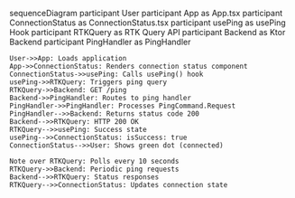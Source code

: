 sequenceDiagram
    participant User
    participant App as App.tsx
    participant ConnectionStatus as ConnectionStatus.tsx
    participant usePing as usePing Hook
    participant RTKQuery as RTK Query API
    participant Backend as Ktor Backend
    participant PingHandler as PingHandler

    User->>App: Loads application
    App->>ConnectionStatus: Renders connection status component
    ConnectionStatus->>usePing: Calls usePing() hook
    usePing->>RTKQuery: Triggers ping query
    RTKQuery->>Backend: GET /ping
    Backend->>PingHandler: Routes to ping handler
    PingHandler->>PingHandler: Processes PingCommand.Request
    PingHandler-->>Backend: Returns status code 200
    Backend-->>RTKQuery: HTTP 200 OK
    RTKQuery-->>usePing: Success state
    usePing-->>ConnectionStatus: isSuccess: true
    ConnectionStatus-->>User: Shows green dot (connected)
    
    Note over RTKQuery: Polls every 10 seconds
    RTKQuery->>Backend: Periodic ping requests
    Backend-->>RTKQuery: Status responses
    RTKQuery-->>ConnectionStatus: Updates connection state